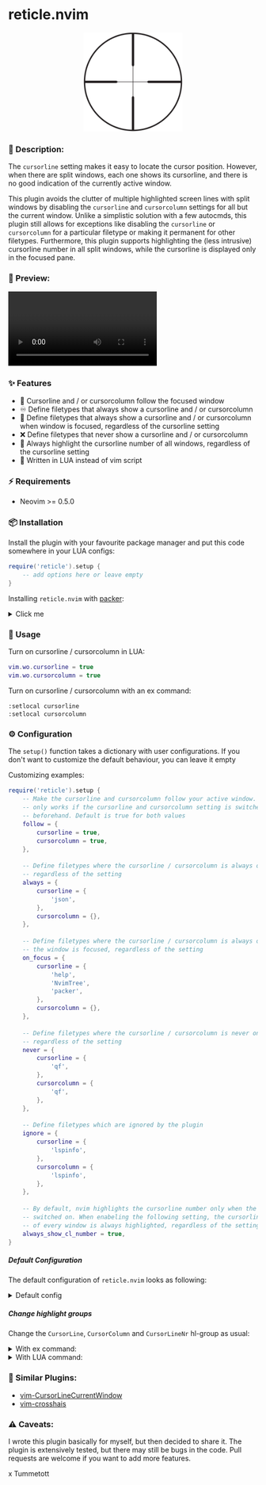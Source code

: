 # reticle.nvim

<p align="center">
  <img src="./reticle.png" alt="reticle" width="200" height="200" />
</p>

### :pencil: Description:

The `cursorline` setting makes it easy to locate the cursor position. However, when there are split windows, each one shows its cursorline, and there is no good indication of the currently active window.

This plugin avoids the clutter of multiple highlighted screen lines with split windows by disabling the `cursorline` and `cursorcolumn` settings for all but the current window. Unlike a simplistic solution with a few autocmds, this plugin still allows for exceptions like disabling the `cursorline` or `cursorcolumn` for a particular filetype or making it permanent for other filetypes. Furthermore, this plugin supports highlighting the (less intrusive) cursorline number in all split windows, while the cursorline is displayed only in the focused pane.

### 🎥 Preview:

<video src="./preview.mov"></video>


### ✨ Features

- 🚶 Cursorline and / or cursorcolumn follow the focused window
- ♾️  Define filetypes that always show a cursorline and / or cursorcolumn
- 👀 Define filetypes that always show a cursorline and / or cursorcolumn when window is focused, regardless of the cursorline setting
- ❌ Define filetypes that never show a cursorline and / or cursorcolumn
- 🔦 Always highlight the cursorline number of all windows, regardless of the cursorline setting
- 💨 Written in LUA instead of vim script 


### ⚡️ Requirements

- Neovim >= 0.5.0


### 📦 Installation

Install the plugin with your favourite package manager and put this code
somewhere in your LUA configs:

```lua
require('reticle').setup {
    -- add options here or leave empty
}
```

Installing `reticle.nvim` with [packer](https://github.com/wbthomason/packer.nvim):

<details><summary>Click me</summary>

```lua
use {
    'tummetott/reticle.nvim',
    config = function()
        require('reticle').setup {
            -- add options here or leave empty
        }
    end
}
```

</details>


### 🚀 Usage

Turn on cursorline / cursorcolumn in LUA:
```lua
vim.wo.cursorline = true
vim.wo.cursorcolumn = true
```

Turn on cursorline / cursorcolumn with an ex command:
```
:setlocal cursorline
:setlocal cursorcolumn
```


### ⚙️  Configuration

The `setup()` function takes a dictionary with user configurations. If you don't
want to customize the default behaviour, you can leave it empty

Customizing examples:

```lua
require('reticle').setup {
    -- Make the cursorline and cursorcolumn follow your active window. This
    -- only works if the cursorline and cursorcolumn setting is switched on
    -- beforehand. Default is true for both values
    follow = {
        cursorline = true,
        cursorcolumn = true,
    },

    -- Define filetypes where the cursorline / cursorcolumn is always on,
    -- regardless of the setting
    always = {
        cursorline = {
            'json',
        },
        cursorcolumn = {},
    },

    -- Define filetypes where the cursorline / cursorcolumn is always on when
    -- the window is focused, regardless of the setting
    on_focus = {
        cursorline = {
            'help',
            'NvimTree',
            'packer',
        },
        cursorcolumn = {},
    },

    -- Define filetypes where the cursorline / cursorcolumn is never on,
    -- regardless of the setting
    never = {
        cursorline = {
            'qf',
        },
        cursorcolumn = {
            'qf',
        },
    },

    -- Define filetypes which are ignored by the plugin
    ignore = {
        cursorline = {
            'lspinfo',
        },
        cursorcolumn = {
            'lspinfo',
        },
    },

    -- By default, nvim highlights the cursorline number only when the cursorline setting is
    -- switched on. When enabeling the following setting, the cursorline number
    -- of every window is always highlighted, regardless of the setting
    always_show_cl_number = true,
}
```

##### Default Configuration
The default configuration of `reticle.nvim` looks as following:

<details><summary>Default config</summary>

```lua
{
    follow = {
        cursorline = true,
        cursorcolumn = true,
    },
    always = {
        cursorline = {},
        cursorcolumn = {},
    },
    on_focus = {
        cursorline = {},
        cursorcolumn = {},
    },
    never = {
        cursorline = {
            'TelescopePrompt',
            'DressingInput',
        },
        cursorcolumn = {},
    },
    ignore = {
        cursorline = {},
        cursorcolumn = {},
    },
    always_show_cl_number = false,
}
```

</details>

##### Change highlight groups

Change the `CursorLine`, `CursorColumn` and `CursorLineNr` hl-group as usual:

<details><summary>With ex command:</summary>

```
-- Set color explicitly by defining a RGB value
:highlight CursorLine guibg=#3C3836

-- Link to other hl-group
:highlight! link CursorLine Visual
```

</details>

<details><summary>With LUA command:</summary>

```lua
-- Set color explicitly by defining a RGB value
vim.api.nvim_set_hl(0, 'CursorLineNr', { fg = '#FFFFFF' })

-- Link to other hl-group
vim.api.nvim_set_hl(0, 'CursorLine', { link = 'Visual' })

-- Underline the cursorline
vim.api.nvim_set_hl(0, 'CursorLine', { underline = true })
```

</details>


### 👯 Similar Plugins:

- [vim-CursorLineCurrentWindow](https://github.com/inkarkat/vim-CursorLineCurrentWindow)
- [vim-crosshais](https://github.com/bronson/vim-crosshairs)


### ⚠️  Caveats:

I wrote this plugin basically for myself, but then decided to share it. The
plugin is extensively tested, but there may still be bugs in the code. Pull
requests are welcome if you want to add more features.

x Tummetott
